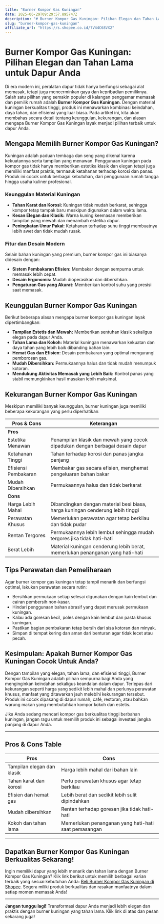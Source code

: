 ```yaml
---
title: "Burner Kompor Gas Kuningan"
date: 2025-06-29T09:29:57.895747Z
description: "# Burner Kompor Gas Kuningan: Pilihan Elegan dan Tahan Lama untuk Dapur Anda..."
slug: "burner-kompor-gas-kuningan"
affiliate_url: "https://s.shopee.co.id/7V44C68VX2"
---
```

# Burner Kompor Gas Kuningan: Pilihan Elegan dan Tahan Lama untuk Dapur Anda

Di era modern ini, peralatan dapur tidak hanya berfungsi sebagai alat memasak, tetapi juga mencerminkan gaya dan kepribadian pemiliknya. Salah satu pilihan yang semakin populer di kalangan penggemar memasak dan pemilik rumah adalah **Burner Kompor Gas Kuningan**. Dengan material kuningan berkualitas tinggi, produk ini menawarkan kombinasi keindahan, daya tahan, dan efisiensi yang luar biasa. Pada artikel ini, kita akan membahas secara detail tentang keunggulan, kekurangan, dan alasan mengapa Burner Kompor Gas Kuningan layak menjadi pilihan terbaik untuk dapur Anda.

## Mengapa Memilih Burner Kompor Gas Kuningan?

Kuningan adalah paduan tembaga dan seng yang dikenal karena kekuatannya serta tampilan yang menawan. Penggunaan kuningan pada kompor gas tidak hanya memberikan estetika klasik dan elegan tetapi juga memiliki manfaat praktis, termasuk ketahanan terhadap korosi dan panas. Produk ini cocok untuk berbagai kebutuhan, dari penggunaan rumah tangga hingga usaha kuliner profesional.

### Keunggulan Material Kuningan

- **Tahan Karat dan Korosi:** Kuningan tidak mudah berkarat, sehingga kompor tetap tampak baru meskipun digunakan dalam waktu lama.
- **Kesan Elegan dan Klasik:** Warna kuning keemasan memberikan tampilan yang mewah dan menambah estetika dapur.
- **Peningkatan Umur Pakai:** Ketahanan terhadap suhu tinggi membuatnya lebih awet dan tidak mudah rusak.

### Fitur dan Desain Modern

Selain bahan kuningan yang premium, burner kompor gas ini biasanya didesain dengan:

- **Sistem Pembakaran Efisien:** Membakar dengan sempurna untuk memasak lebih cepat.
- **Desain Ergonomis:** Mudah dioperasikan dan dibersihkan.
- **Pengaturan Gas yang Akurat:** Memberikan kontrol suhu yang presisi saat memasak.

## Keunggulan Burner Kompor Gas Kuningan

Berikut beberapa alasan mengapa burner kompor gas kuningan layak dipertimbangkan:

- **Tampilan Estetis dan Mewah:** Memberikan sentuhan klasik sekaligus elegan pada dapur Anda.
- **Tahan Lama dan Kokoh:** Material kuningan menawarkan kekuatan dan daya tahan yang lebih baik dibanding bahan lain.
- **Hemat Gas dan Efisien:** Desain pembakaran yang optimal mengurangi pemborosan gas.
- **Mudah Dibersihkan:** Permukaannya halus dan tidak mudah menumpuk kotoran.
- **Mendukung Aktivitas Memasak yang Lebih Baik:** Kontrol panas yang stabil memungkinkan hasil masakan lebih maksimal.

## Kekurangan Burner Kompor Gas Kuningan

Meskipun memiliki banyak keunggulan, burner kuningan juga memiliki beberapa kekurangan yang perlu diperhatikan:

| **Pros & Cons** | **Keterangan** |
|------------------|----------------|
| **Pros** | |
| Estetika Menawan | Penampilan klasik dan mewah yang cocok dipadukan dengan berbagai desain dapur |
| Ketahanan Tinggi | Tahan terhadap korosi dan panas jangka panjang |
| Efisiensi Pembakaran | Membakar gas secara efisien, menghemat pengeluaran bahan bakar |
| Mudah Dibersihkan | Permukaannya halus dan tidak berkarat |
| **Cons** | |
| Harga Lebih Mahal | Dibandingkan dengan material besi biasa, harga kuningan cenderung lebih tinggi |
| Perawatan Khusus | Memerlukan perawatan agar tetap berkilau dan tidak pudar |
| Rentan Tergores | Permukaannya lebih lembut sehingga mudah tergores jika tidak hati-hati |
| Berat Lebih | Material kuningan cenderung lebih berat, memerlukan penanganan yang hati-hati |

## Tips Perawatan dan Pemeliharaan

Agar burner kompor gas kuningan tetap tampil menarik dan berfungsi optimal, lakukan perawatan secara rutin:

- Bersihkan permukaan setiap selesai digunakan dengan kain lembut dan cairan pembersih non-kasar.
- Hindari penggunaan bahan abrasif yang dapat merusak permukaan kuningan.
- Kalau ada goresan kecil, poles dengan kain lembut dan pasta khusus kuningan.
- Pastikan bagian pembakaran tetap bersih dari sisa kotoran dan minyak.
- Simpan di tempat kering dan aman dari benturan agar tidak lecet atau pecah.

## Kesimpulan: Apakah Burner Kompor Gas Kuningan Cocok Untuk Anda?

Dengan tampilan yang elegan, tahan lama, dan efisiensi tinggi, Burner Kompor Gas Kuningan adalah pilihan sempurna bagi Anda yang menginginkan keindahan sekaligus keandalan dalam dapur. Terlepas dari kekurangan seperti harga yang sedikit lebih mahal dan perlunya perawatan khusus, manfaat yang ditawarkan jauh melebihi kekurangan tersebut. Produk ini cocok dipasang di dapur rumah, café, restoran, atau bahkan warung makan yang membutuhkan kompor kokoh dan estetis.

Jika Anda sedang mencari kompor gas berkualitas tinggi berbahan kuningan, jangan ragu untuk memilih produk ini sebagai investasi jangka panjang di dapur Anda.

---

## Pros & Cons Table

| **Pros** | **Cons** |
|------------|------------|
| Tampilan elegan dan klasik | Harga lebih mahal dari bahan lain |
| Tahan karat dan korosi | Perlu perawatan khusus agar tetap berkilau |
| Efisien dan hemat gas | Lebih berat dan sedikit lebih sulit dipindahkan |
| Mudah dibersihkan | Rentan terhadap goresan jika tidak hati-hati |
| Kokoh dan tahan lama | Memerlukan penanganan yang hati-hati saat pemasangan |

---

## Dapatkan Burner Kompor Gas Kuningan Berkualitas Sekarang!

Ingin memiliki dapur yang lebih menarik dan tahan lama dengan Burner Kompor Gas Kuningan? Klik link berikut untuk memilih berbagai varian terbaik yang sesuai kebutuhan Anda: [Beli Burner Kompor Gas Kuningan di Shopee](https://s.shopee.co.id/7V44C68VX2). Segera miliki produk berkualitas dan rasakan manfaatnya dalam setiap momen memasak Anda!

---

**Jangan tunggu lagi!** Transformasi dapur Anda menjadi lebih elegan dan praktis dengan burner kuningan yang tahan lama. Klik link di atas dan pesan sekarang juga!